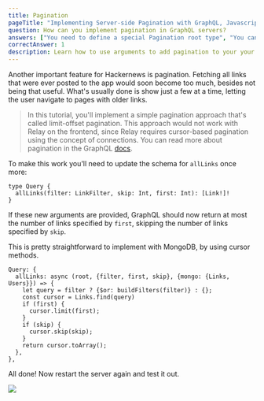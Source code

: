 ```yaml
---
title: Pagination
pageTitle: "Implementing Server-side Pagination with GraphQL, Javascript & NodeJS"
question: How can you implement pagination in GraphQL servers?
answers: ["You need to define a special Pagination root type", "You can simply use field arguments for that", "You need to use a special function from `graphql-tools`", "That's not possible yet"]
correctAnswer: 1
description: Learn how to use arguments to add pagination to your your GraphQL queries.
---
```


Another important feature for Hackernews is pagination. Fetching all links that were ever posted to the app would soon become too much, besides not being that useful. What's usually done is show just a few at a time, letting the user navigate to pages with older links.


> In this tutorial, you'll implement a simple pagination approach that's called limit-offset pagination. This approach would not work with Relay on the frontend, since Relay requires cursor-based pagination using the concept of connections. You can read more about pagination in the GraphQL [docs](http://graphql.org/learn/pagination/).  

<Instruction>

To make this work you'll need to update the schema for `allLinks` once more:

```graphql(path=".../hackernews-graphql-js/src/schema/index.js")
type Query {
  allLinks(filter: LinkFilter, skip: Int, first: Int): [Link!]!
}
```

</Instruction>

If these new arguments are provided, GraphQL should now return at most the number of links specified by `first`, skipping the number of links specified by `skip`.

<Instruction>

This is pretty straightforward to implement with MongoDB, by using cursor methods.

```js(path=".../hackernews-graphql-js/src/schema/resolvers.js")
Query: {
  allLinks: async (root, {filter, first, skip}, {mongo: {Links, Users}}) => {
    let query = filter ? {$or: buildFilters(filter)} : {};
    const cursor = Links.find(query)
    if (first) {
      cursor.limit(first);
    }
    if (skip) {
      cursor.skip(skip);
    }
    return cursor.toArray();
  },
},
```

</Instruction>

All done! Now restart the server again and test it out.

![](https://i.imgur.com/20H6nmg.png)